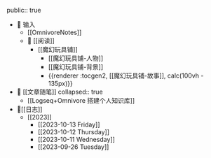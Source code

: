 public:: true

- 📲 输入
	- [[OmnivoreNotes]]
	- 📖 [[阅读]]
		- [[魔幻玩具铺]]
			- [[魔幻玩具铺-人物]]
			- [[魔幻玩具铺-背景]]
			- {{renderer :tocgen2, [[魔幻玩具铺-故事]], calc(100vh - 135px)}}
- 💬 [[文章随笔]]
  collapsed:: true
	- [[Logseq+Omnivore 搭建个人知识库]]
- 📝[[日志]]
	- [[2023]]
		- [[2023-10-13 Friday]]
		- [[2023-10-12 Thursday]]
		- [[2023-10-11 Wednesday]]
		- [[2023-09-26 Tuesday]]